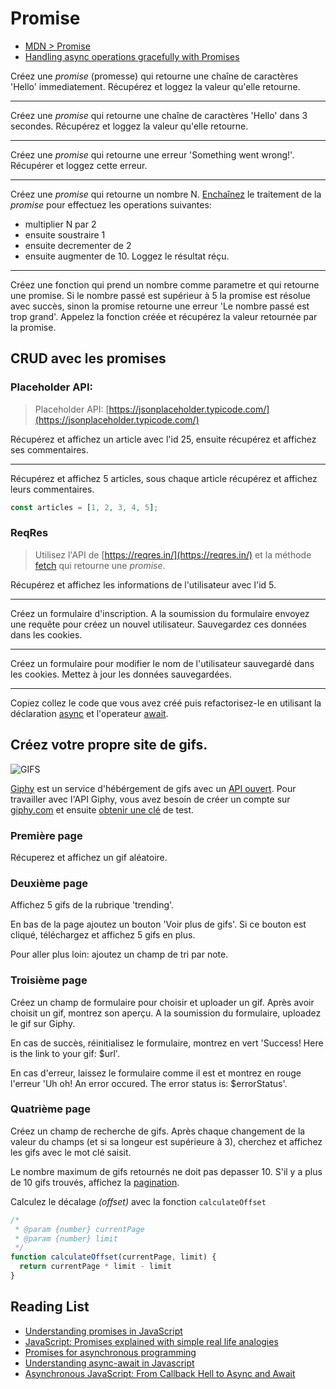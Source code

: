 # Promise

+ [MDN > Promise](https://developer.mozilla.org/en-US/docs/Web/JavaScript/Reference/Global_Objects/promise)
+ [Handling async operations gracefully with Promises](https://developer.mozilla.org/en-US/docs/Learn/JavaScript/Asynchronous/Promises)

Créez une *promise* (promesse) qui retourne une chaîne de caractères 'Hello' immediatement. Récupérez et loggez la valeur qu'elle retourne.

---

Créez une *promise* qui retourne une chaîne de caractères 'Hello' dans 3 secondes. Récupérez et loggez la valeur qu'elle retourne.

---

Créez une *promise* qui retourne une erreur 'Something went wrong!'. Récupérer et loggez cette erreur.

---

Créez une *promise* qui retourne un nombre N. [Enchaînez](https://developer.mozilla.org/en-US/docs/Web/JavaScript/Reference/Global_Objects/Promise/then#Chaining) le traitement de la *promise* pour effectuez les operations suivantes:
+ multiplier N par 2
+ ensuite soustraire 1
+ ensuite decrementer de 2
+ ensuite augmenter de 10. 
Loggez le résultat réçu.

---

Créez une fonction qui prend un nombre comme parametre et qui retourne une promise. Si le nombre passé est supérieur à 5 la promise est résolue avec succès, sinon la promise retourne une erreur 'Le nombre passé est trop grand'. Appelez la fonction créée et récupérez la valeur retournée par la promise.


## CRUD avec les promises

### Placeholder API: 

> Placeholder API: [https://jsonplaceholder.typicode.com/](https://jsonplaceholder.typicode.com/)

Récupérez et affichez un article avec l'id 25, ensuite récupérez et affichez ses commentaires.

---

Récupérez et affichez 5 articles, sous chaque article récupérez et affichez leurs commentaires.

```js
const articles = [1, 2, 3, 4, 5];
```


### ReqRes

> Utilisez l'API de [https://reqres.in/](https://reqres.in/) et la méthode [fetch](https://developer.mozilla.org/en-US/docs/Web/API/Fetch_API) qui retourne une *promise*.


Récupérez et affichez les informations de l'utilisateur avec l'id 5.

---

Créez un formulaire d'inscription. A la soumission du formulaire envoyez une requête pour créez un nouvel utilisateur. Sauvegardez ces données dans les cookies.

---

Créez un formulaire pour modifier le nom de l'utilisateur sauvegardé dans les cookies. Mettez à jour les données sauvegardées.

---

Copiez collez le code que vous avez créé puis refactorisez-le en utilisant la déclaration [async](https://developer.mozilla.org/en-US/docs/Web/JavaScript/Reference/Statements/async_function) et l'operateur [await](https://developer.mozilla.org/en-US/docs/Web/JavaScript/Reference/Operators/await).


## Créez votre propre site de gifs.

![GIFS](http://www.commitstrip.com/wp-content/uploads/2016/02/Strip-Le-Gif-a-la-belle-vie-650-final.jpg)

[Giphy](https://giphy.com) est un service d'hébérgement de gifs avec un [API ouvert](https://developers.giphy.com/docs/).
Pour travailler avec l'API Giphy, vous avez besoin de créer un compte sur [giphy.com](https://giphy.com) et ensuite [obtenir une clé](https://developers.giphy.com/dashboard/?create=true) de test.

### Première page

Récuperez et affichez un gif aléatoire.


### Deuxième page

Affichez 5 gifs de la rubrique 'trending'. 

En bas de la page ajoutez un bouton 'Voir plus de gifs'. Si ce bouton est cliqué, téléchargez et affichez 5 gifs en plus.

Pour aller plus loin: ajoutez un champ de tri par note.


### Troisième page

Créez un champ de formulaire pour choisir et uploader un gif. Après avoir choisit un gif, montrez son aperçu. A la soumission du formulaire, uploadez le gif sur Giphy. 

En cas de succès, réinitialisez le formulaire, montrez en vert 'Success! Here is the link to your gif: $url'. 

En cas d'erreur, laissez le formulaire comme il est et montrez en rouge l'erreur 'Uh oh! An error occured. The error status is: $errorStatus'.

### Quatrième page

Créez un champ de recherche de gifs. Après chaque changement de la valeur du champs (et si sa longeur est supérieure à 3), cherchez et affichez les gifs avec le mot clé saisit. 

Le nombre maximum de gifs retournés ne doit pas depasser 10. S'il y a plus de 10 gifs trouvés, affichez la [pagination](https://getbootstrap.com/docs/4.1/components/pagination/).

Calculez le décalage *(offset)* avec la fonction `calculateOffset`

```js
/*
 * @param {number} currentPage
 * @param {number} limit
 */
function calculateOffset(currentPage, limit) {
  return currentPage * limit - limit
}
```

## Reading List

+ [Understanding promises in JavaScript](https://hackernoon.com/understanding-promises-in-javascript-13d99df067c1)
+ [JavaScript: Promises explained with simple real life analogies](https://codeburst.io/javascript-promises-explained-with-simple-real-life-analogies-dd6908092138)
+ [Promises for asynchronous programming](http://exploringjs.com/es6/ch_promises.html)
+ [Understanding async-await in Javascript](https://hackernoon.com/understanding-async-await-in-javascript-1d81bb079b2c)
+ [Asynchronous JavaScript: From Callback Hell to Async and Await](https://www.toptal.com/javascript/asynchronous-javascript-async-await-tutorial)
